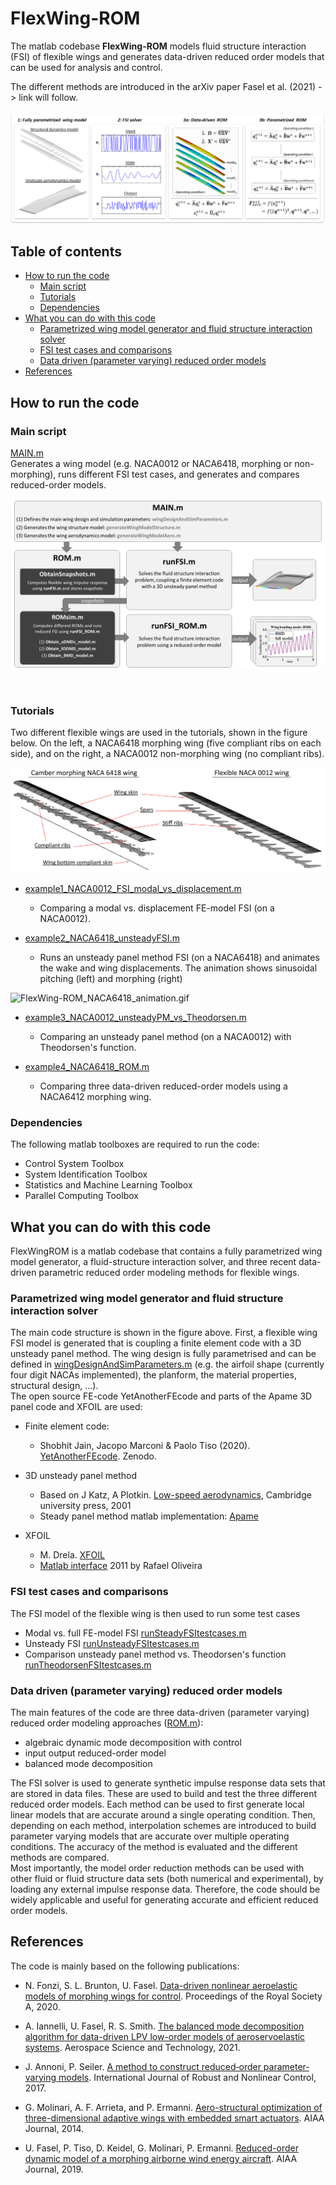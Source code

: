 # FlexWing-ROM
 
The matlab codebase **FlexWing-ROM** models fluid structure interaction (FSI) of flexible wings and generates data-driven reduced order models that can be used for analysis and control.  

The different methods are introduced in the arXiv paper Fasel et al. (2021) -> link will follow.

![FlexWing-ROM_OverviewFigure](/docs/FlexWing-ROM_OverviewFigure.png)  

## Table of contents
* [How to run the code](#how-to-run-the-code)
 	* [Main script](#main-script)
	* [Tutorials](#tutorials)
	* [Dependencies](#dependencies)
* [What you can do with this code](#what-you-can-do-with-this-code)
 	* [Parametrized wing model generator and fluid structure interaction solver](#parametrized-wing-model-generator-and-fluid-structure-interaction-solver)
 	* [FSI test cases and comparisons](#fsi-test-cases-and-comparisons)
 	* [Data driven (parameter varying) reduced order models](#data-driven-parameter-varying-reduced-order-models)
* [References](#references)


## How to run the code

### Main script
[MAIN.m](/MAIN.m)  
Generates a wing model (e.g. NACA0012 or NACA6418, morphing or non-morphing), runs different FSI test cases, and generates and compares reduced-order models.  


![FlexWing-ROM_CodeStructure](/docs/FlexWing-ROM_CodeStructure.png)  

&nbsp;  

### Tutorials

Two different flexible wings are used in the tutorials, shown in the figure below. On the left, a NACA6418 morphing wing (five compliant ribs on each side), and on the right, a NACA0012 non-morphing wing (no compliant ribs). 

![Flexible wings](/docs/FlexWing-ROM_WingExamples.png)

* [example1_NACA0012_FSI_modal_vs_displacement.m](/example1_NACA0012_FSI_modal_vs_displacement.m)   
	* Comparing a modal vs. displacement FE-model FSI (on a NACA0012).

* [example2_NACA6418_unsteadyFSI.m](/example2_NACA6418_unsteadyFSI.m)  
	* Runs an unsteady panel method FSI (on a NACA6418) and animates the wake and wing displacements. The animation shows sinusoidal pitching (left) and morphing (right)

![FlexWing-ROM_NACA6418_animation.gif](/docs/FlexWing-ROM_NACA6418_animation.gif) 


* [example3_NACA0012_unsteadyPM_vs_Theodorsen.m](/example3_NACA0012_unsteadyPM_vs_Theodorsen.m)   
	* Comparing an unsteady panel method (on a NACA0012) with Theodorsen's function.

* [example4_NACA6418_ROM.m](/example4_NACA6418_ROM.m)  
	* Comparing three data-driven reduced-order models using a NACA6412 morphing wing.


### Dependencies

The following matlab toolboxes are required to run the code:

* Control System Toolbox
* System Identification Toolbox
* Statistics and Machine Learning Toolbox
* Parallel Computing Toolbox


## What you can do with this code

FlexWingROM is a matlab codebase that contains a fully parametrized wing model generator, a fluid-structure interaction solver, and three recent data-driven parametric reduced order modeling methods for flexible wings.

### Parametrized wing model generator and fluid structure interaction solver

The main code structure is shown in the figure above. First, a flexible wing FSI model is generated that is coupling a finite element code with a 3D unsteady panel method. The wing design is fully parametrised and can be defined in [wingDesignAndSimParameters.m](/code/generateModel/wingDesignAndSimParameters.m) (e.g. the airfoil shape (currently four digit NACAs implemented), the planform, the material properties, structural design, ...).  
The open source FE-code YetAnotherFEcode and parts of the Apame 3D panel code and XFOIL are used:
* Finite element code: 
  * Shobhit Jain, Jacopo Marconi & Paolo Tiso (2020). [YetAnotherFEcode](http://doi.org/10.5281/zenodo.4011281). Zenodo. 
    
* 3D unsteady panel method
  * Based on J Katz, A Plotkin. [Low-speed aerodynamics](https://www.cambridge.org/core/books/lowspeed-aerodynamics/077FAF851C4582F1B7593809752C44AE), Cambridge university press, 2001
  * Steady panel method matlab implementation: [Apame](http://www.3dpanelmethod.com/) 
    
* XFOIL
  * M. Drela. [XFOIL](https://web.mit.edu/drela/Public/web/xfoil/) 
  * [Matlab interface](https://www.mathworks.com/matlabcentral/fileexchange/30478-rafael-aero-xfoilinterface) 2011 by Rafael Oliveira
   
   
### FSI test cases and comparisons

The FSI model of the flexible wing is then used to run some test cases 
* Modal vs. full FE-model FSI [runSteadyFSItestcases.m](/code/FSI/runSteadyFSItestcases.m)
* Unsteady FSI [runUnsteadyFSItestcases.m](/code/FSI/runUnsteadyFSItestcases.m)
* Comparison unsteady panel method vs. Theodorsen's function [runTheodorsenFSItestcases.m](/code/FSI/runTheodorsenFSItestcases.m)

### Data driven (parameter varying) reduced order models

The main features of the code are three data-driven (parameter varying) reduced order modeling approaches ([ROM.m](/code/ROM/ROM.m)):
* algebraic dynamic mode decomposition with control 
* input output reduced-order model
* balanced mode decomposition

The FSI solver is used to generate synthetic impulse response data sets that are stored in data files. These are used to build and test the three different reduced order models. Each method can be used to first generate local linear models that are accurate around a single operating condition. Then, depending on each method, interpolation schemes are introduced to build parameter varying models that are accurate over multiple operating conditions. The accuracy of the method is evaluated and the different methods are compared.  
Most importantly, the model order reduction methods can be used with other fluid or fluid structure data sets (both numerical and experimental), by loading any external impulse response data. Therefore, the code should be widely applicable and useful for generating accurate and efficient reduced order models.


## References

The code is mainly based on the following publications:
 
* N. Fonzi, S. L. Brunton, U. Fasel. [Data-driven nonlinear aeroelastic models of morphing wings for control](https://royalsocietypublishing.org/doi/pdf/10.1098/rspa.2020.0079). Proceedings of the Royal Society A, 2020. 
     
* A. Iannelli, U. Fasel, R. S. Smith. [The balanced mode decomposition algorithm for data-driven LPV low-order models of aeroservoelastic systems](https://www.sciencedirect.com/science/article/pii/S127096382100331X). Aerospace Science and Technology, 2021. 

* J. Annoni, P. Seiler. [A method to construct reduced‐order parameter‐varying models](https://onlinelibrary.wiley.com/doi/am-pdf/10.1002/rnc.3586). International Journal of Robust and Nonlinear Control, 2017. 

* G. Molinari, A. F. Arrieta, and P. Ermanni. [Aero-structural optimization of three-dimensional adaptive wings with embedded smart actuators](https://arc.aiaa.org/doi/abs/10.2514/1.J052715). AIAA Journal, 2014. 

* U. Fasel, P. Tiso, D. Keidel, G. Molinari, P. Ermanni. [Reduced-order dynamic model of a morphing airborne wind energy aircraft](https://arc.aiaa.org/doi/abs/10.2514/1.J058019). AIAA Journal, 2019. 
    
